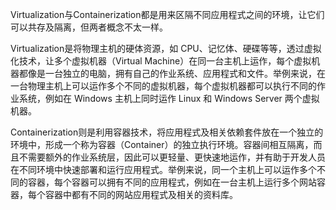 

Virtualization与Containerization都是用来区隔不同应用程式之间的环境，让它们可以共存及隔离，但两者概念不太一样。

Virtualization是将物理主机的硬体资源，如 CPU、记忆体、硬碟等等，透过虚拟化技术，让多个虚拟机器（Virtual Machine）在同一台主机上运作，每个虚拟机器都像是一台独立的电脑，拥有自己的作业系统、应用程式和文件。举例来说，在一台物理主机上可以运作多个不同的虚拟机器，每个虚拟机器都可以执行不同的作业系统，例如在 Windows 主机上同时运作 Linux 和 Windows Server 两个虚拟机器。

Containerization则是利用容器技术，将应用程式及相关依赖套件放在一个独立的环境中，形成一个称为容器（Container）的独立执行环境。容器间相互隔离，而且不需要额外的作业系统层，因此可以更轻量、更快速地运作，并有助于开发人员在不同环境中快速部署和运行应用程式。举例来说，同一个主机上可以运作多个不同的容器，每个容器可以拥有不同的应用程式，例如在一台主机上运行多个网站容器，每个容器中都有不同的网站应用程式及相关的资料库。